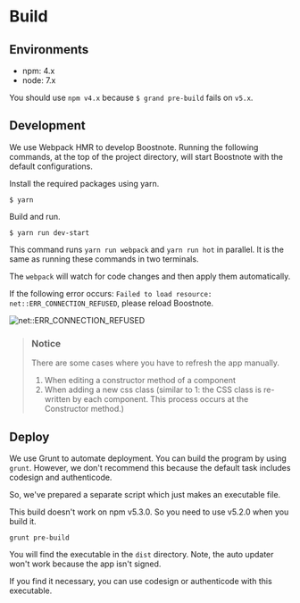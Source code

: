 # Build

## Environments
* npm: 4.x
* node: 7.x

You should use `npm v4.x` because `$ grand pre-build` fails on `v5.x`.

## Development

We use Webpack HMR to develop Boostnote.
Running the following commands, at the top of the project directory, will start Boostnote with the default configurations.

Install the required packages using yarn.

```
$ yarn
```

Build and run.

```
$ yarn run dev-start
```

This command runs `yarn run webpack` and `yarn run hot` in parallel. It is the same as running these commands in two terminals.

The `webpack` will watch for code changes and then apply them automatically.

If the following error occurs: `Failed to load resource: net::ERR_CONNECTION_REFUSED`, please reload Boostnote.

![net::ERR_CONNECTION_REFUSED](https://cloud.githubusercontent.com/assets/11307908/24343004/081e66ae-1279-11e7-8d9e-7f478043d835.png)

> ### Notice
> There are some cases where you have to refresh the app manually.
> 1. When editing a constructor method of a component
> 2. When adding a new css class (similar to 1: the CSS class is re-written by each component. This process occurs at the Constructor method.)

## Deploy

We use Grunt to automate deployment.
You can build the program by using `grunt`. However, we don't recommend this because the default task includes codesign and authenticode.

So, we've prepared a separate script which just makes an executable file.

This build doesn't work on npm v5.3.0. So you need to use v5.2.0 when you build it.

```
grunt pre-build
```

You will find the executable in the `dist` directory. Note, the auto updater won't work because the app isn't signed.

If you find it necessary, you can use codesign or authenticode with this executable.
